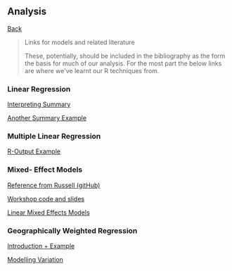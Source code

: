 ## Analysis 

[Back](https://github.com/Artixis/Maths_Project/blob/main/Markdown%20links/methodology.md)

> Links for models and related literature
> 
> These, potentially, should be included in the bibliography as the form the basis for much of our analysis. For the most part the below links 
> are where we've learnt our R techniques from.

### Linear Regression 

[Interpreting Summary](https://feliperego.github.io/blog/2015/10/23/Interpreting-Model-Output-In-R)

[Another Summary Example](https://boostedml.com/2019/06/linear-regression-in-r-interpreting-summarylm.html)


### Multiple Linear Regression

[R-Output Example](http://www.sthda.com/english/articles/40-regression-analysis/168-multiple-linear-regression-in-r/)

### Mixed- Effect Models

[Reference from Russell (gitHub)](https://m-clark.github.io/mixed-models-with-R/random_slopes.html)

[Workshop code and slides](https://cloudstor.aarnet.edu.au/plus/s/IC41PpY8ZymLtmU)

[Linear Mixed Effects Models](https://it.unt.edu/sites/default/files/linearmixedmodels_jds_dec2010.pdf)


### Geographically Weighted Regression

[Introduction + Example](https://rstudio-pubs-static.s3.amazonaws.com/44975_0342ec49f925426fa16ebcdc28210118.html)

[Modelling Variation](https://link.springer.com/article/10.1007/s40980-017-0037-9)
